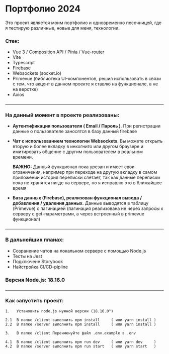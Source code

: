 # Портфолио 2024
Это проект является моим портфолио и одновременно песочницей, где я тестирую различные, новые для меня, технологии.
### Стек:
- Vue 3 / Composition API / Pinia / Vue-router
- Vite
- Typescript
- Firebase
- Websockets (socket.io)
- Primevue (библиотека UI-компонентов, решил использовать в связи с тем, что акцент в данном проекте я ставлю на функционале, а не на верстке)
- Axios
###
---
### На данный момент в проекте реализованы:

- **Аутентификация пользователя ( Email / Пароль )**. При регистрации данные о пользователе заносятся в базу данный firebase

- **Чат с использованием технологии Websockets**. Вы можете открыть вторую и более вкладку в инкогнито или другом браузере и имитировать общение с другим пользователем в реальном времени. 
  
  **ВАЖНО:** Данный функционал пока урезан и имеет свои ограничения, например при переходе на другую вкладку в самом приложении история переписки слетает, так как данные переписки пока не хранятся нигде на сервере, но я исправлю это в ближайшее время

- **База данных (Firebase), реализован функционал вывода / добавления / удаления данных**. Данные выводятся в таблицу (Primevue) с пагинацией (пагинация реализована не через запросы к серверу с get-параметрами, а через встроенный в primevue функционал)

###
---
### В дальнейших планах:

- Созранение чатов на локальном сервере с помощью Node.js
- Тесты на Jest
- Подключене Storybook
- Найстройка CI/CD-pipline


### Версия Node.js: 18.16.0

###
---
### **Как запустить проект:**
```
1.   Установить node.js нужной версии (18.16.0^)

2.1  В папке /client выполнить npm install     ( или yarn install )
2.2  В папке /server выполнить npm install     ( или yarn install )

3.   В папке /client Переименуйте файл .env.example в .env

4.1  В папке /client выполнить npm run dev     ( или yarn dev     )
4.2  В папке /server выполнить npm run start   ( или yarn start   ) 
```



